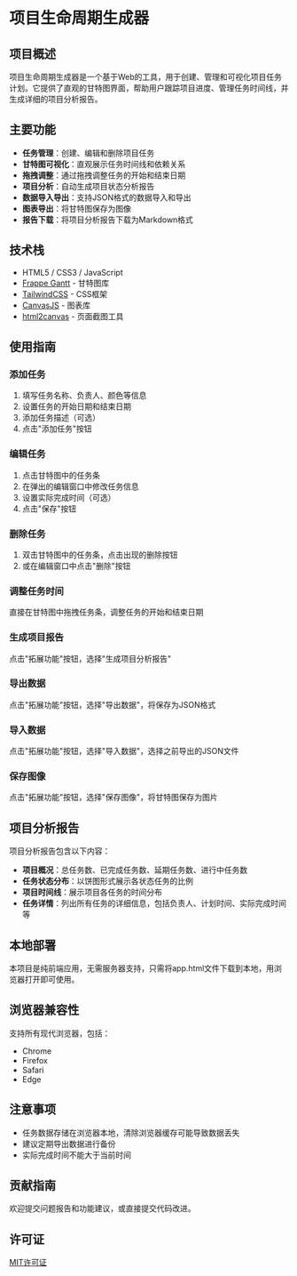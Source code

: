 


          
# 项目生命周期生成器

## 项目概述

项目生命周期生成器是一个基于Web的工具，用于创建、管理和可视化项目任务计划。它提供了直观的甘特图界面，帮助用户跟踪项目进度、管理任务时间线，并生成详细的项目分析报告。

## 主要功能

- **任务管理**：创建、编辑和删除项目任务
- **甘特图可视化**：直观展示任务时间线和依赖关系
- **拖拽调整**：通过拖拽调整任务的开始和结束日期
- **项目分析**：自动生成项目状态分析报告
- **数据导入导出**：支持JSON格式的数据导入和导出
- **图表导出**：将甘特图保存为图像
- **报告下载**：将项目分析报告下载为Markdown格式

## 技术栈

- HTML5 / CSS3 / JavaScript
- [Frappe Gantt](https://github.com/frappe/gantt) - 甘特图库
- [TailwindCSS](https://tailwindcss.com/) - CSS框架
- [CanvasJS](https://canvasjs.com/) - 图表库
- [html2canvas](https://html2canvas.hertzen.com/) - 页面截图工具

## 使用指南

### 添加任务

1. 填写任务名称、负责人、颜色等信息
2. 设置任务的开始日期和结束日期
3. 添加任务描述（可选）
4. 点击"添加任务"按钮

### 编辑任务

1. 点击甘特图中的任务条
2. 在弹出的编辑窗口中修改任务信息
3. 设置实际完成时间（可选）
4. 点击"保存"按钮

### 删除任务

1. 双击甘特图中的任务条，点击出现的删除按钮
2. 或在编辑窗口中点击"删除"按钮

### 调整任务时间

直接在甘特图中拖拽任务条，调整任务的开始和结束日期

### 生成项目报告

点击"拓展功能"按钮，选择"生成项目分析报告"

### 导出数据

点击"拓展功能"按钮，选择"导出数据"，将保存为JSON格式

### 导入数据

点击"拓展功能"按钮，选择"导入数据"，选择之前导出的JSON文件

### 保存图像

点击"拓展功能"按钮，选择"保存图像"，将甘特图保存为图片

## 项目分析报告

项目分析报告包含以下内容：

- **项目概况**：总任务数、已完成任务数、延期任务数、进行中任务数
- **任务状态分布**：以饼图形式展示各状态任务的比例
- **项目时间线**：展示项目各任务的时间分布
- **任务详情**：列出所有任务的详细信息，包括负责人、计划时间、实际完成时间等

## 本地部署

本项目是纯前端应用，无需服务器支持，只需将app.html文件下载到本地，用浏览器打开即可使用。

## 浏览器兼容性

支持所有现代浏览器，包括：
- Chrome
- Firefox
- Safari
- Edge

## 注意事项

- 任务数据存储在浏览器本地，清除浏览器缓存可能导致数据丢失
- 建议定期导出数据进行备份
- 实际完成时间不能大于当前时间

## 贡献指南

欢迎提交问题报告和功能建议，或直接提交代码改进。

## 许可证

[MIT许可证](https://opensource.org/licenses/MIT)

        